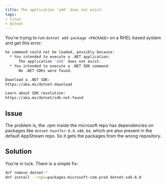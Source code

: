 ```yaml
---
title: The application 'add' does not exist.
tags: 
- linux
- dotnet
---
```


You're trying to run `dotnet add package <PACKAGE>` on a RHEL based system and get this error:

```bash
he command could not be loaded, possibly because:
  * You intended to execute a .NET application:
      The application 'add' does not exist.
  * You intended to execute a .NET SDK command:
      No .NET SDKs were found.

Download a .NET SDK:
https://aka.ms/dotnet-download

Learn about SDK resolution:
https://aka.ms/dotnet/sdk-not-found
```

## Issue

The problem is, the .rpm inside the microsoft repo has dependencies on packages like `dotnet-hostfxr-6.0.x86_64`, which are also present in the default AppStream repo.
So it gets the packages from the wrong repository.

## Solution

You're in luck. There is a simple fix:
```bash
dnf remove dotnet-*
dnf install --repo=packages-microsoft-com-prod dotnet-sdk-6.0
```
